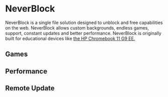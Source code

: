 # NeverBlock
NeverBlock is a single file solution designed to unblock and free capabilities on the web. 
NeverBlock allows custom backgrounds, endless games, support, constant updates and better performance. 
NeverBlock is originally built for educational devices like [the HP Chromebook 11 G9 EE.](https://a.co/d/966BRGH)

## Games

## Performance

## Remote Update
